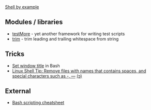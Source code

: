 [Shell by example](shell.sh)

## Modules / libraries

- [testMore](testMore/) - yet another framework for writing test scripts
- [trim](trim/) - trim leading and trailing whitespace from string

## Tricks

- [Set window title](BashWindowTitle.md) in Bash
- [Linux Shell Tip: Remove files with names that contains spaces, and special characters such as -, —](https://www.linux.com/training-tutorials/linux-shell-tip-remove-files-names-contains-spaces-and-special-characters-such/)  [<span title="CopyLeft &#x1F12F; Local copy">(&#x0254;)</span>](remove_files_w_special_chars/)


## External

- [Bash scripting cheatsheet](https://devhints.io/bash)

